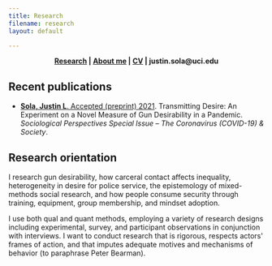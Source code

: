 ```yaml
---
title: Research
filename: research
layout: default

---
```


<head>
  <link rel="shortcut icon" href="favicon.ico?v=BGAqyRPREE">
  <link rel="apple-touch-icon" sizes="180x180" href="icons/apple-touch-icon.png?v=BGAqyRPREE">
  <link rel="icon" type="image/png" sizes="32x32" href="icons/favicon-32x32.png?v=BGAqyRPREE">
  <link rel="icon" type="image/png" sizes="16x16" href="icons/favicon-16x16.png?v=BGAqyRPREE">
  <link rel="manifest" href="icons/site.webmanifest?v=BGAqyRPREE">
  <link rel="mask-icon" href="icons/safari-pinned-tab.svg?v=BGAqyRPREE" color="#5bbad5">
  <meta name="msapplication-TileColor" content="#da532c">
  <meta name="theme-color" content="#ffffff">
</head>

<p align="center">
  <b>
    <a href="./">Research</a> | 
    <a href="./about_me">About me</a> |  
    <a href="./files/CV%20May%202021.pdf">CV</a> | 
    justin.sola@uci.edu
  </b>
  <br>
</p>

## Recent publications

- <a href="./files/2021.05.16%20Sola%20-%20Transmitting%20Desire%20preprint.pdf">**Sola, Justin L**.  Accepted (preprint) 2021</a>. Transmitting Desire: An Experiment on a Novel Measure of Gun Desirability in a Pandemic. *Sociological Perspectives Special Issue – The Coronavirus (COVID-19) & Society*.

## Research orientation

I research gun desirability, how carceral contact affects inequality, heterogeneity in desire for police service, the epistemology of mixed-methods social research, and how people consume security through training, equipment, group membership, and mindset adoption.

I use both qual and quant methods, employing a variety of research designs including experimental, survey, and participant observations in conjunction with interviews. I want to conduct research that is rigorous, respects actors' frames of action, and that imputes adequate motives and mechanisms of behavior (to paraphrase Peter Bearman).
